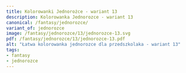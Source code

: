 ```yaml
---
title: Kolorowanki Jednorożce - wariant 13
description: Kolorowanka Jednorozce - wariant 13
canonical: /fantasy/jednorozce/
variant_of: jednorozce
image: /fantasy/jednorozce/13/jednorozce-13.svg
pdf: /fantasy/jednorozce/13/jednorozce-13.pdf
alt: "Łatwa kolorowanka jednorozce dla przedszkolaka - wariant 13"
tags:
- fantasy
- jednorozce
---
```

